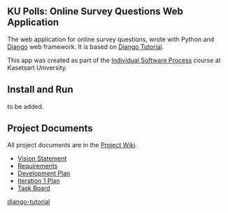 ## KU Polls: Online Survey Questions Web Application

The web application for online survey questions, wrote with Python and [Django](https://www.djangoproject.com/) web framework.
It is based on [Django Tutorial](https://docs.djangoproject.com/en/4.1/intro/tutorial01/).

This app was created as part of the [Individual Software Process](
https://cpske.github.io/ISP) course at Kasetsart University.

## Install and Run

to be added.

## Project Documents

All project documents are in the [Project Wiki](../../wiki/Home).

- [Vision Statement](../../wiki/Vision%20Statement)
- [Requirements](../../wiki/Requirements)
- [Development Plan](../../wiki/Development%20Plan)
- [Iteration 1 Plan](../../wiki/Iteration%201%20Plan)
- [Task Board](../../projects/2)

[django-tutorial](https://docs.djangoproject.com/en/4.1/intro/tutorial01/)